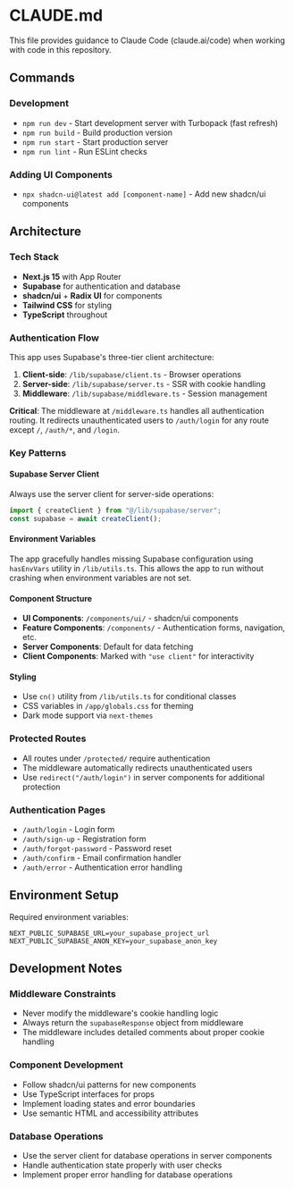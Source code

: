 # CLAUDE.md

This file provides guidance to Claude Code (claude.ai/code) when working with code in this repository.

## Commands

### Development
- `npm run dev` - Start development server with Turbopack (fast refresh)
- `npm run build` - Build production version
- `npm run start` - Start production server
- `npm run lint` - Run ESLint checks

### Adding UI Components
- `npx shadcn-ui@latest add [component-name]` - Add new shadcn/ui components

## Architecture

### Tech Stack
- **Next.js 15** with App Router
- **Supabase** for authentication and database
- **shadcn/ui** + **Radix UI** for components
- **Tailwind CSS** for styling
- **TypeScript** throughout

### Authentication Flow
This app uses Supabase's three-tier client architecture:

1. **Client-side**: `/lib/supabase/client.ts` - Browser operations
2. **Server-side**: `/lib/supabase/server.ts` - SSR with cookie handling
3. **Middleware**: `/lib/supabase/middleware.ts` - Session management

**Critical**: The middleware at `/middleware.ts` handles all authentication routing. It redirects unauthenticated users to `/auth/login` for any route except `/`, `/auth/*`, and `/login`.

### Key Patterns

#### Supabase Server Client
Always use the server client for server-side operations:
```typescript
import { createClient } from "@/lib/supabase/server";
const supabase = await createClient();
```

#### Environment Variables
The app gracefully handles missing Supabase configuration using `hasEnvVars` utility in `/lib/utils.ts`. This allows the app to run without crashing when environment variables are not set.

#### Component Structure
- **UI Components**: `/components/ui/` - shadcn/ui components
- **Feature Components**: `/components/` - Authentication forms, navigation, etc.
- **Server Components**: Default for data fetching
- **Client Components**: Marked with `"use client"` for interactivity

#### Styling
- Use `cn()` utility from `/lib/utils.ts` for conditional classes
- CSS variables in `/app/globals.css` for theming
- Dark mode support via `next-themes`

### Protected Routes
- All routes under `/protected/` require authentication
- The middleware automatically redirects unauthenticated users
- Use `redirect("/auth/login")` in server components for additional protection

### Authentication Pages
- `/auth/login` - Login form
- `/auth/sign-up` - Registration form
- `/auth/forgot-password` - Password reset
- `/auth/confirm` - Email confirmation handler
- `/auth/error` - Authentication error handling

## Environment Setup

Required environment variables:
```env
NEXT_PUBLIC_SUPABASE_URL=your_supabase_project_url
NEXT_PUBLIC_SUPABASE_ANON_KEY=your_supabase_anon_key
```

## Development Notes

### Middleware Constraints
- Never modify the middleware's cookie handling logic
- Always return the `supabaseResponse` object from middleware
- The middleware includes detailed comments about proper cookie handling

### Component Development
- Follow shadcn/ui patterns for new components
- Use TypeScript interfaces for props
- Implement loading states and error boundaries
- Use semantic HTML and accessibility attributes

### Database Operations
- Use the server client for database operations in server components
- Handle authentication state properly with user checks
- Implement proper error handling for database operations